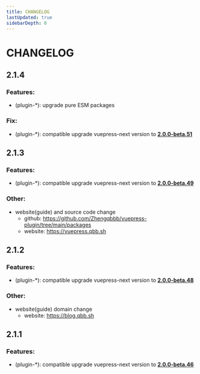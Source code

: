 ```yaml
---
title: CHANGELOG
lastUpdated: true
sidebarDepth: 0
---
```

# CHANGELOG


## 2.1.4
### Features:
- (plugin-*): upgrade pure ESM packages

### Fix:
- (plugin-*): compatible upgrade vuepress-next version to <u>**2.0.0-beta.51**</u>

## 2.1.3
### Features:
- (plugin-*): compatible upgrade vuepress-next version to <u>**2.0.0-beta.49**</u>

### Other:
- website(guide) and source code change
  - github: https://github.com/Zhengqbbb/vuepress-plugin/tree/main/packages
  - website: https://vuepress.qbb.sh

## 2.1.2

### Features:
- (plugin-*): compatible upgrade vuepress-next version to <u>**2.0.0-beta.48**</u>

### Other:
- website(guide) domain change
  - website: https://blog.qbb.sh

## 2.1.1

### Features:
- (plugin-*): compatible upgrade vuepress-next version to <u>**2.0.0-beta.46**</u>
